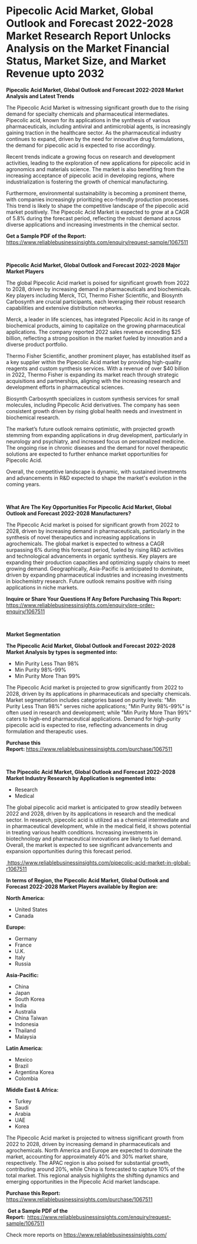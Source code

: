 <p><h1>Pipecolic Acid Market, Global Outlook and Forecast 2022-2028 Market Research Report Unlocks Analysis on the Market Financial Status, Market Size, and Market Revenue upto 2032</h1></p><p><strong>Pipecolic Acid Market, Global Outlook and Forecast 2022-2028 Market Analysis and Latest Trends</strong></p>
<p><p>The Pipecolic Acid Market is witnessing significant growth due to the rising demand for specialty chemicals and pharmaceutical intermediates. Pipecolic acid, known for its applications in the synthesis of various pharmaceuticals, including antiviral and antimicrobial agents, is increasingly gaining traction in the healthcare sector. As the pharmaceutical industry continues to expand, driven by the need for innovative drug formulations, the demand for pipecolic acid is expected to rise accordingly.</p><p>Recent trends indicate a growing focus on research and development activities, leading to the exploration of new applications for pipecolic acid in agronomics and materials science. The market is also benefiting from the increasing acceptance of pipecolic acid in developing regions, where industrialization is fostering the growth of chemical manufacturing.</p><p>Furthermore, environmental sustainability is becoming a prominent theme, with companies increasingly prioritizing eco-friendly production processes. This trend is likely to shape the competitive landscape of the pipecolic acid market positively. The Pipecolic Acid Market is expected to grow at a CAGR of 5.8% during the forecast period, reflecting the robust demand across diverse applications and increasing investments in the chemical sector.</p></p>
<p><strong>Get a Sample PDF of the Report:&nbsp;</strong> <a href="https://www.reliablebusinessinsights.com/enquiry/request-sample/1067511?utm_campaign=3007&utm_medium=2&utm_source=Github&utm_content=ia&utm_term=21032025&utm_id=pipecolic-acid-market-global-outlook-and-forecast-2022-2028">https://www.reliablebusinessinsights.com/enquiry/request-sample/1067511</a></p>
<p>&nbsp;</p>
<p><strong>Pipecolic Acid Market, Global Outlook and Forecast 2022-2028 Major Market Players</strong></p>
<p><p>The global Pipecolic Acid market is poised for significant growth from 2022 to 2028, driven by increasing demand in pharmaceuticals and biochemicals. Key players including Merck, TCI, Thermo Fisher Scientific, and Biosynth Carbosynth are crucial participants, each leveraging their robust research capabilities and extensive distribution networks.</p><p>Merck, a leader in life sciences, has integrated Pipecolic Acid in its range of biochemical products, aiming to capitalize on the growing pharmaceutical applications. The company reported 2022 sales revenue exceeding $25 billion, reflecting a strong position in the market fueled by innovation and a diverse product portfolio.</p><p>Thermo Fisher Scientific, another prominent player, has established itself as a key supplier within the Pipecolic Acid market by providing high-quality reagents and custom synthesis services. With a revenue of over $40 billion in 2022, Thermo Fisher is expanding its market reach through strategic acquisitions and partnerships, aligning with the increasing research and development efforts in pharmaceutical sciences.</p><p>Biosynth Carbosynth specializes in custom synthesis services for small molecules, including Pipecolic Acid derivatives. The company has seen consistent growth driven by rising global health needs and investment in biochemical research.</p><p>The market’s future outlook remains optimistic, with projected growth stemming from expanding applications in drug development, particularly in neurology and psychiatry, and increased focus on personalized medicine. The ongoing rise in chronic diseases and the demand for novel therapeutic solutions are expected to further enhance market opportunities for Pipecolic Acid.</p><p>Overall, the competitive landscape is dynamic, with sustained investments and advancements in R&D expected to shape the market's evolution in the coming years.</p></p>
<p>&nbsp;</p>
<p><strong>What Are The Key Opportunities For Pipecolic Acid Market, Global Outlook and Forecast 2022-2028 Manufacturers?</strong></p>
<p><p>The Pipecolic Acid market is poised for significant growth from 2022 to 2028, driven by increasing demand in pharmaceuticals, particularly in the synthesis of novel therapeutics and increasing applications in agrochemicals. The global market is expected to witness a CAGR surpassing 6% during this forecast period, fueled by rising R&D activities and technological advancements in organic synthesis. Key players are expanding their production capacities and optimizing supply chains to meet growing demand. Geographically, Asia-Pacific is anticipated to dominate, driven by expanding pharmaceutical industries and increasing investments in biochemistry research. Future outlook remains positive with rising applications in niche markets.</p></p>
<p><strong>Inquire or Share Your Questions If Any Before Purchasing This Report:</strong> <a href="https://www.reliablebusinessinsights.com/enquiry/pre-order-enquiry/1067511?utm_campaign=3007&utm_medium=2&utm_source=Github&utm_content=ia&utm_term=21032025&utm_id=pipecolic-acid-market-global-outlook-and-forecast-2022-2028">https://www.reliablebusinessinsights.com/enquiry/pre-order-enquiry/1067511</a></p>
<p>&nbsp;</p>
<p><strong>Market Segmentation</strong></p>
<p><strong>The Pipecolic Acid Market, Global Outlook and Forecast 2022-2028 Market Analysis by types is segmented into:</strong></p>
<p><ul><li>Min Purity Less Than 98%</li><li>Min Purity 98%-99%</li><li>Min Purity More Than 99%</li></ul></p>
<p><p>The Pipecolic Acid market is projected to grow significantly from 2022 to 2028, driven by its applications in pharmaceuticals and specialty chemicals. Market segmentation includes categories based on purity levels: "Min Purity Less Than 98%" serves niche applications; "Min Purity 98%-99%" is often used in research and development; while "Min Purity More Than 99%" caters to high-end pharmaceutical applications. Demand for high-purity pipecolic acid is expected to rise, reflecting advancements in drug formulation and therapeutic uses.</p></p>
<p><strong>Purchase this Report:&nbsp;</strong><a href="https://www.reliablebusinessinsights.com/purchase/1067511?utm_campaign=3007&utm_medium=2&utm_source=Github&utm_content=ia&utm_term=21032025&utm_id=pipecolic-acid-market-global-outlook-and-forecast-2022-2028">https://www.reliablebusinessinsights.com/purchase/1067511</a></p>
<p>&nbsp;</p>
<p><strong>The Pipecolic Acid Market, Global Outlook and Forecast 2022-2028 Market Industry Research by Application is segmented into:</strong></p>
<p><ul><li>Research</li><li>Medical</li></ul></p>
<p><p>The global pipecolic acid market is anticipated to grow steadily between 2022 and 2028, driven by its applications in research and the medical sector. In research, pipecolic acid is utilized as a chemical intermediate and in pharmaceutical development, while in the medical field, it shows potential in treating various health conditions. Increasing investments in biotechnology and pharmaceutical innovations are likely to fuel demand. Overall, the market is expected to see significant advancements and expansion opportunities during this forecast period.</p></p>
<p><a href="https://www.reliablebusinessinsights.com/pipecolic-acid-market-in-global-r1067511?utm_campaign=3007&utm_medium=2&utm_source=Github&utm_content=ia&utm_term=21032025&utm_id=pipecolic-acid-market-global-outlook-and-forecast-2022-2028">&nbsp;https://www.reliablebusinessinsights.com/pipecolic-acid-market-in-global-r1067511</a></p>
<p><strong>In terms of Region, the Pipecolic Acid Market, Global Outlook and Forecast 2022-2028 Market Players available by Region are:</strong></p>
<p>
    <p> <strong> North America: </strong>
        <ul>
            <li>United States</li>
            <li>Canada</li>
        </ul>
        </p> 
    <p> <strong> Europe: </strong>
        <ul>
            <li>Germany</li>
            <li>France</li>
            <li>U.K.</li>
            <li>Italy</li>
            <li>Russia</li>
        </ul>
        </p> 
    <p> <strong> Asia-Pacific: </strong>
        <ul>
            <li>China</li>
            <li>Japan</li>
            <li>South Korea</li>
            <li>India</li>
            <li>Australia</li>
            <li>China Taiwan</li>
            <li>Indonesia</li>
            <li>Thailand</li>
            <li>Malaysia</li>
        </ul>
        </p> 
    <p> <strong> Latin America: </strong>
        <ul>
            <li>Mexico</li>
            <li>Brazil</li>
            <li>Argentina Korea</li>
            <li>Colombia</li>
        </ul>
        </p> 
    <p> <strong> Middle East & Africa: </strong>
        <ul>
            <li>Turkey</li>
            <li>Saudi</li>
            <li>Arabia</li>
            <li>UAE</li>
            <li>Korea</li>
        </ul>
    </p>
    </p>
<p><p>The Pipecolic Acid market is projected to witness significant growth from 2022 to 2028, driven by increasing demand in pharmaceuticals and agrochemicals. North America and Europe are expected to dominate the market, accounting for approximately 40% and 30% market share, respectively. The APAC region is also poised for substantial growth, contributing around 20%, while China is forecasted to capture 10% of the total market. This regional analysis highlights the shifting dynamics and emerging opportunities in the Pipecolic Acid market landscape.</p></p>
<p><strong>Purchase this Report: </strong><a href="https://www.reliablebusinessinsights.com/purchase/1067511?utm_campaign=3007&utm_medium=2&utm_source=Github&utm_content=ia&utm_term=21032025&utm_id=pipecolic-acid-market-global-outlook-and-forecast-2022-2028">https://www.reliablebusinessinsights.com/purchase/1067511</a></p>
<p>&nbsp;<strong>Get a Sample PDF of the Report:&nbsp;&nbsp;</strong><a href="https://www.reliablebusinessinsights.com/enquiry/request-sample/1067511?utm_campaign=3007&utm_medium=2&utm_source=Github&utm_content=ia&utm_term=21032025&utm_id=pipecolic-acid-market-global-outlook-and-forecast-2022-2028">https://www.reliablebusinessinsights.com/enquiry/request-sample/1067511</a></p>
<p><strong></strong></p>
<p>Check more reports on <a href="https://www.reliablebusinessinsights.com/?utm_campaign=3007&utm_medium=2&utm_source=Github&utm_content=ia&utm_term=21032025&utm_id=pipecolic-acid-market-global-outlook-and-forecast-2022-2028">https://www.reliablebusinessinsights.com/</a></p>